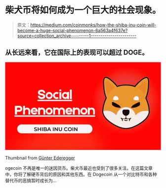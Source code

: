 # 柴犬币将如何成为一个巨大的社会现象。

> 原文：<https://medium.com/coinmonks/how-the-shiba-inu-coin-will-become-a-huge-social-phenomenon-6a563a4f637e?source=collection_archive---------1----------------------->

## 从长远来看，它在国际上的表现可以超过 DOGE。

![](img/46547a6b7c25d72ddde372efadc9d1b4.png)

Thumbnail from [Günter Ederegger](https://medium.com/u/4f0c50d16421?source=post_page-----6a563a4f637e--------------------------------)

ogecoin 不再是唯一的迷因货币。柴犬币最近也受到了很多关注。在这篇文章中，你将了解硬币背后的原因和其他东西。在 Dogecoin 从一个对比特币和各种替代币的恶搞暂时成长为…